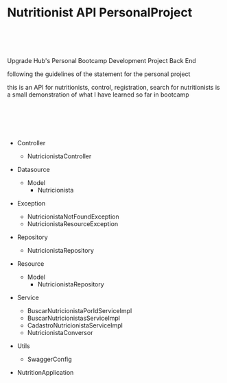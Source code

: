 
# Nutritionist API PersonalProject

<br>
<br>
<br>
<br>
Upgrade Hub's Personal Bootcamp Development Project Back End



following the guidelines of the statement for the personal project



this is an API for nutritionists, control, registration, search for nutritionists
is a small demonstration of what I have learned so far in bootcamp

<br>
<br>
<br>
<br>

- Controller
    - NutricionistaController
- Datasource
    - Model
        - Nutricionista
- Exception
    - NutricionistaNotFoundException
    - NutricionistaResourceException

- Repository
  - NutricionistaRepository
- Resource
    - Model
        - NutricionistaRepository
- Service
    - BuscarNutricionistaPorIdServiceImpl
    - BuscarNutricionistasServiceImpl
    - CadastroNutricionistaServiceImpl
    - NutricionistaConversor
- Utils
    - SwaggerConfig

- NutritionApplication

<br>
<br>
<br>
<br>
